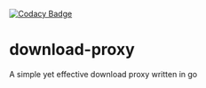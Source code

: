 [![Codacy Badge](https://app.codacy.com/project/badge/Grade/f560217b6e7e4cba8585535f02ad2aa0)](https://app.codacy.com/gh/pyscripter99/download-proxy-go/dashboard?utm_source=gh&utm_medium=referral&utm_content=&utm_campaign=Badge_grade)

# download-proxy

A simple yet effective download proxy written in go
